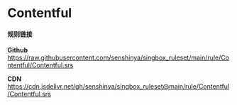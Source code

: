 # Contentful

#### 规则链接

**Github**
https://raw.githubusercontent.com/senshinya/singbox_ruleset/main/rule/Contentful/Contentful.srs

**CDN**
https://cdn.jsdelivr.net/gh/senshinya/singbox_ruleset@main/rule/Contentful/Contentful.srs